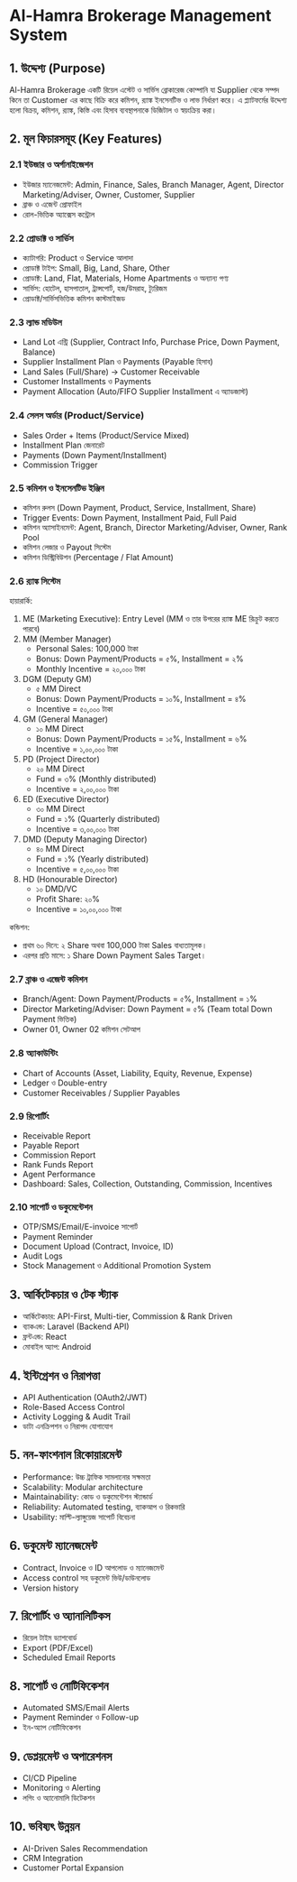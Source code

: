 # Al-Hamra Brokerage Management System

## 1. উদ্দেশ্য (Purpose)
Al-Hamra Brokerage একটি রিয়েল এস্টেট ও সার্ভিস ব্রোকারেজ কোম্পানি যা Supplier থেকে সম্পদ কিনে তা Customer এর কাছে বিক্রি করে কমিশন, র‍্যাঙ্ক ইনসেনটিভ ও লাভ নির্ধারণ করে। এ প্ল্যাটফর্মের উদ্দেশ্য হলো বিক্রয়, কমিশন, র‍্যাঙ্ক, কিস্তি এবং হিসাব ব্যবস্থাপনাকে ডিজিটাল ও স্বয়ংক্রিয় করা।

## 2. মূল ফিচারসমূহ (Key Features)
### 2.1 ইউজার ও অর্গানাইজেশন
- ইউজার ম্যানেজমেন্ট: Admin, Finance, Sales, Branch Manager, Agent, Director Marketing/Adviser, Owner, Customer, Supplier
- ব্রাঞ্চ ও এজেন্ট প্রোফাইল
- রোল-ভিত্তিক অ্যাক্সেস কন্ট্রোল

### 2.2 প্রোডাক্ট ও সার্ভিস
- ক্যাটাগরি: Product ও Service আলাদা
- প্রোডাক্ট টাইপ: Small, Big, Land, Share, Other
- প্রোডাক্ট: Land, Flat, Materials, Home Apartments ও অন্যান্য পণ্য
- সার্ভিস: হোটেল, হাসপাতাল, ট্রান্সপোর্ট, হজ/উমরাহ, ট্যুরিজম
- প্রোডাক্ট/সার্ভিসভিত্তিক কমিশন কাস্টমাইজড

### 2.3 ল্যান্ড মডিউল
- Land Lot এন্ট্রি (Supplier, Contract Info, Purchase Price, Down Payment, Balance)
- Supplier Installment Plan ও Payments (Payable হিসাব)
- Land Sales (Full/Share) → Customer Receivable
- Customer Installments ও Payments
- Payment Allocation (Auto/FIFO Supplier Installment এ অ্যাডজাস্ট)

### 2.4 সেলস অর্ডার (Product/Service)
- Sales Order + Items (Product/Service Mixed)
- Installment Plan জেনারেট
- Payments (Down Payment/Installment)
- Commission Trigger

### 2.5 কমিশন ও ইনসেনটিভ ইঞ্জিন
- কমিশন রুলস (Down Payment, Product, Service, Installment, Share)
- Trigger Events: Down Payment, Installment Paid, Full Paid
- কমিশন অ্যাসাইনমেন্ট: Agent, Branch, Director Marketing/Adviser, Owner, Rank Pool
- কমিশন লেজার ও Payout সিস্টেম
- কমিশন ডিস্ট্রিবিউশন (Percentage / Flat Amount)

### 2.6 র‍্যাঙ্ক সিস্টেম
হায়ারার্কি:
1. ME (Marketing Executive): Entry Level (MM ও তার উপরের র‍্যাঙ্ক ME রিক্রুট করতে পারবে)
2. MM (Member Manager)
   - Personal Sales: 100,000 টাকা
   - Bonus: Down Payment/Products = ৫%, Installment = ২%
   - Monthly Incentive = ২০,০০০ টাকা
3. DGM (Deputy GM)
   - ৫ MM Direct
   - Bonus: Down Payment/Products = ১০%, Installment = ৪%
   - Incentive = ৫০,০০০ টাকা
4. GM (General Manager)
   - ১০ MM Direct
   - Bonus: Down Payment/Products = ১৫%, Installment = ৬%
   - Incentive = ১,০০,০০০ টাকা
5. PD (Project Director)
   - ২০ MM Direct
   - Fund = ৩% (Monthly distributed)
   - Incentive = ২,০০,০০০ টাকা
6. ED (Executive Director)
   - ৩০ MM Direct
   - Fund = ১% (Quarterly distributed)
   - Incentive = ৩,০০,০০০ টাকা
7. DMD (Deputy Managing Director)
   - ৪০ MM Direct
   - Fund = ১% (Yearly distributed)
   - Incentive = ৫,০০,০০০ টাকা
8. HD (Honourable Director)
   - ১০ DMD/VC
   - Profit Share: ২০%
   - Incentive = ১০,০০,০০০ টাকা

কন্ডিশন:
- প্রথম ৬০ দিনে: ২ Share অথবা 100,000 টাকা Sales বাধ্যতামূলক।
- এরপর প্রতি মাসে: ১ Share Down Payment Sales Target।

### 2.7 ব্রাঞ্চ ও এজেন্ট কমিশন
- Branch/Agent: Down Payment/Products = ৫%, Installment = ১%
- Director Marketing/Adviser: Down Payment = ৫% (Team total Down Payment ভিত্তিক)
- Owner 01, Owner 02 কমিশন সেটআপ

### 2.8 অ্যাকাউন্টিং
- Chart of Accounts (Asset, Liability, Equity, Revenue, Expense)
- Ledger ও Double-entry
- Customer Receivables / Supplier Payables

### 2.9 রিপোর্টিং
- Receivable Report
- Payable Report
- Commission Report
- Rank Funds Report
- Agent Performance
- Dashboard: Sales, Collection, Outstanding, Commission, Incentives

### 2.10 সাপোর্ট ও ডকুমেন্টেশন
- OTP/SMS/Email/E-invoice সাপোর্ট
- Payment Reminder
- Document Upload (Contract, Invoice, ID)
- Audit Logs
- Stock Management ও Additional Promotion System

## 3. আর্কিটেকচার ও টেক স্ট্যাক
- আর্কিটেকচার: API-First, Multi-tier, Commission & Rank Driven
- ব্যাকএন্ড: Laravel (Backend API)
- ফ্রন্টএন্ড: React
- মোবাইল অ্যাপ: Android

## 4. ইন্টিগ্রেশন ও নিরাপত্তা
- API Authentication (OAuth2/JWT)
- Role-Based Access Control
- Activity Logging & Audit Trail
- ডাটা এনক্রিপশন ও নিরাপদ যোগাযোগ

## 5. নন-ফাংশনাল রিকোয়ারমেন্ট
- Performance: উচ্চ ট্রাফিক সামলানোর সক্ষমতা
- Scalability: Modular architecture
- Maintainability: কোড ও ডকুমেন্টেশন স্ট্যান্ডার্ড
- Reliability: Automated testing, ব্যাকআপ ও রিকভারি
- Usability: মাল্টি-ল্যাঙ্গুয়েজ সাপোর্ট বিবেচনা

## 6. ডকুমেন্ট ম্যানেজমেন্ট
- Contract, Invoice ও ID আপলোড ও ম্যানেজমেন্ট
- Access control সহ ডকুমেন্ট ভিউ/ডাউনলোড
- Version history

## 7. রিপোর্টিং ও অ্যানালিটিকস
- রিয়েল টাইম ড্যাশবোর্ড
- Export (PDF/Excel)
- Scheduled Email Reports

## 8. সাপোর্ট ও নোটিফিকেশন
- Automated SMS/Email Alerts
- Payment Reminder ও Follow-up
- ইন-অ্যাপ নোটিফিকেশন

## 9. ডেপ্লয়মেন্ট ও অপারেশনস
- CI/CD Pipeline
- Monitoring ও Alerting
- লগিং ও অ্যানোমালি ডিটেকশন

## 10. ভবিষ্যৎ উন্নয়ন
- AI-Driven Sales Recommendation
- CRM Integration
- Customer Portal Expansion

